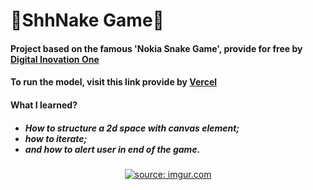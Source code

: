 <h1> 🐍ShhNake Game🐍 </h1>
<h4> Project based on the famous 'Nokia Snake Game', provide for free by <a href="https://web.digitalinnovation.one/">Digital Inovation One</a></h4>
<h4> To run the model, visit this link provide by <a href="https://shh-nake-game-f9f3bnop2.vercel.app">Vercel </a></h4>
<h4><b> What I learned? </b></h4>
<h5><ul>
<li>How to structure a 2d space with canvas element; </li>
<li>how to iterate; </li>
<li>and how to alert user in end of the game.</li>
</ul></h5>

<p align="center">
<a href="https://imgur.com/F948BEa"><img src="https://i.imgur.com/F948BEa.png" title="source: imgur.com" /></a>
</p>
